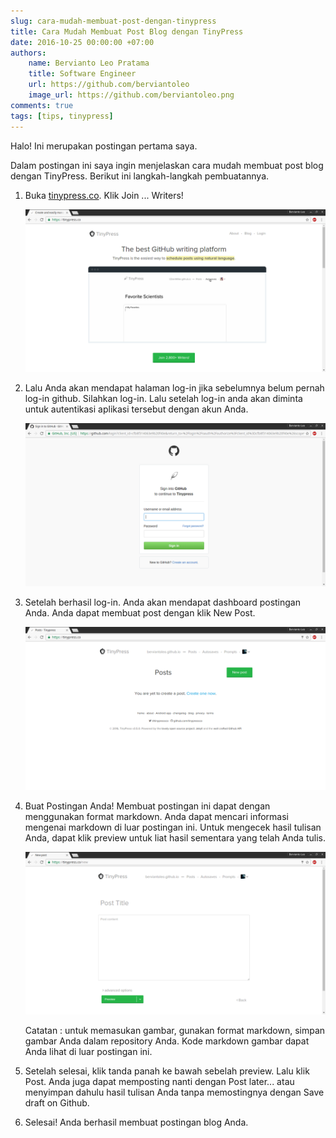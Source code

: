 ```yaml
---
slug: cara-mudah-membuat-post-dengan-tinypress
title: Cara Mudah Membuat Post Blog dengan TinyPress
date: 2016-10-25 00:00:00 +07:00
authors:
    name: Bervianto Leo Pratama
    title: Software Engineer
    url: https://github.com/berviantoleo
    image_url: https://github.com/berviantoleo.png
comments: true
tags: [tips, tinypress]
---
```


Halo! Ini merupakan postingan pertama saya.

Dalam postingan ini saya ingin menjelaskan cara mudah membuat post blog dengan TinyPress. Berikut ini langkah-langkah pembuatannya.

<!--truncate-->

1. Buka [tinypress.co](https://tinypress.co). Klik Join ... Writers!

    ![Landing Page](/images/blog/1/landing-page.png)

2. Lalu Anda akan mendapat halaman log-in jika sebelumnya belum pernah log-in github. Silahkan log-in. Lalu setelah log-in anda akan diminta untuk autentikasi aplikasi tersebut dengan akun Anda.

    ![Log-in Page](/images/blog/1/log-in.png)

3. Setelah berhasil log-in. Anda akan mendapat dashboard postingan Anda. Anda dapat membuat post dengan klik New Post.

    ![Post Dashboard](/images/blog/1/post-dashboard.png)

4. Buat Postingan Anda! Membuat postingan ini dapat dengan menggunakan format markdown. Anda dapat mencari informasi mengenai markdown di luar postingan ini. Untuk mengecek hasil tulisan Anda, dapat klik preview untuk liat hasil sementara yang telah Anda tulis.

    ![Create Post](/images/blog/1/create-post.png)

     Catatan : untuk memasukan gambar, gunakan format markdown, simpan gambar Anda dalam repository Anda. Kode markdown gambar dapat Anda lihat di luar postingan ini.

5. Setelah selesai, klik tanda panah ke bawah sebelah preview. Lalu klik Post. Anda juga dapat memposting nanti dengan Post later... atau menyimpan dahulu hasil tulisan Anda tanpa memostingnya dengan Save draft on Github.

6. Selesai! Anda berhasil membuat postingan blog Anda.
